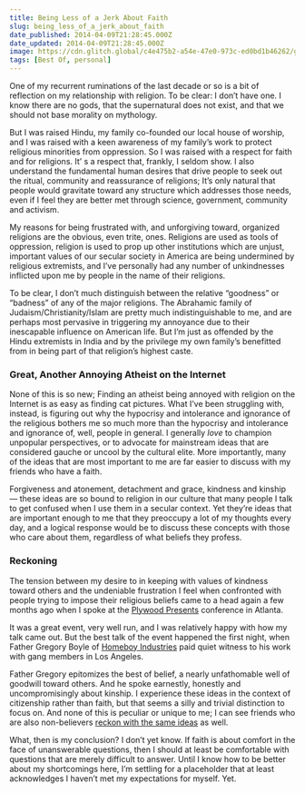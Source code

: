 ```yaml
---
title: Being Less of a Jerk About Faith
slug: being_less_of_a_jerk_about_faith
date_published: 2014-04-09T21:28:45.000Z
date_updated: 2014-04-09T21:28:45.000Z
image: https://cdn.glitch.global/c4e475b2-a54e-47e0-973c-ed0bd1b46262/gadiel-lazcano-5udmhGcRWV0-unsplash.jpg?v=1670294524178
tags: [Best Of, personal]
---
```


One of my recurrent ruminations of the last decade or so is a bit of reflection on my relationship with religion. To be clear: I don’t have one. I know there are no gods, that the supernatural does not exist, and that we should not base morality on mythology.

But I was raised Hindu, my family co-founded our local house of worship, and I was raised with a keen awareness of my family’s work to protect religious minorities from oppression. So I was raised with a respect for faith and for religions. It’ s a respect that, frankly, I seldom show. I also understand the fundamental human desires that drive people to seek out the ritual, community and reassurance of religions; It’s only natural that people would gravitate toward any structure which addresses those needs, even if I feel they are better met through science, government, community and activism.

My reasons for being frustrated with, and unforgiving toward, organized religions are the obvious, even trite, ones. Religions are used as tools of oppression, religion is used to prop up other institutions which are unjust, important values of our secular society in America are being undermined by religious extremists, and I’ve personally had any number of unkindnesses inflicted upon me by people in the name of their religions.

To be clear, I don’t much distinguish between the relative “goodness” or “badness” of any of the major religions. The Abrahamic family of Judaism/Christianity/Islam are pretty much indistinguishable to me, and are perhaps most pervasive in triggering my annoyance due to their inescapable influence on American life. But I’m just as offended by the Hindu extremists in India and by the privilege my own family’s benefitted from in being part of that religion’s highest caste.

### Great, Another Annoying Atheist on the Internet

None of this is so new; Finding an atheist being annoyed with religion on the Internet is as easy as finding cat pictures. What I’ve been struggling with, instead, is figuring out why the hypocrisy and intolerance and ignorance of the religious bothers me so much more than the hypocrisy and intolerance and ignorance of, well, people in general. I generally *love* to champion unpopular perspectives, or to advocate for mainstream ideas that are considered gauche or uncool by the cultural elite. More importantly, many of the ideas that are most important to me are far easier to discuss with my friends who have a faith.

Forgiveness and atonement, detachment and grace, kindness and kinship — these ideas are so bound to religion in our culture that many people I talk to get confused when I use them in a secular context. Yet they’re ideas that are important enough to me that they preoccupy a lot of my thoughts every day, and a logical response would be to discuss these concepts with those who care about them, regardless of what beliefs they profess.

### Reckoning

The tension between my desire to in keeping with values of kindness toward others and the undeniable frustration I feel when confronted with people trying to impose their religious beliefs came to a head again a few months ago when I spoke at the [Plywood Presents](http://www.plywoodpresents.com/) conference in Atlanta.

It was a great event, very well run, and I was relatively happy with how my talk came out. But the best talk of the event happened the first night, when Father Gregory Boyle of [Homeboy Industries](http://www.homeboyindustries.org/) paid quiet witness to his work with gang members in Los Angeles.
  
Father Gregory epitomizes the best of belief, a nearly unfathomable well of goodwill toward others. And he spoke earnestly, honestly and uncompromisingly about kinship. I experience these ideas in the context of citizenship rather than faith, but that seems a silly and trivial distinction to focus on. And none of this is peculiar or unique to me; I can see friends who are also non-believers [reckon with the same ideas](http://kottke.org/14/04/the-prayer-of-saint-francis) as well.  

What, then is my conclusion? I don’t yet know. If faith is about comfort in the face of unanswerable questions, then I should at least be comfortable with questions that are merely difficult to answer. Until I know how to be better about my shortcomings here, I’m settling for a placeholder that at least acknowledges I haven’t met my expectations for myself. Yet.
